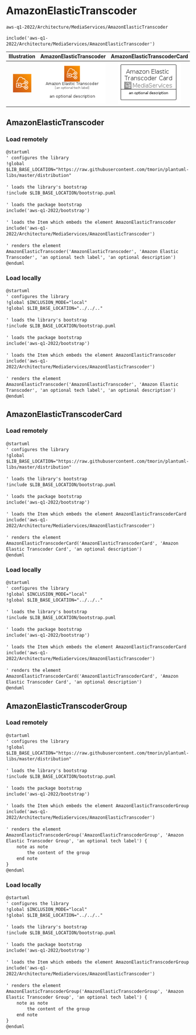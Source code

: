 # AmazonElasticTranscoder


```text
aws-q1-2022/Architecture/MediaServices/AmazonElasticTranscoder
```

```text
include('aws-q1-2022/Architecture/MediaServices/AmazonElasticTranscoder')
```



| Illustration | AmazonElasticTranscoder | AmazonElasticTranscoderCard | AmazonElasticTranscoderGroup |
| :---: | :---: | :---: | :---: |
| ![illustration for Illustration](../../../aws-q1-2022/Architecture/MediaServices/AmazonElasticTranscoder.png) | ![illustration for AmazonElasticTranscoder](../../../aws-q1-2022/Architecture/MediaServices/AmazonElasticTranscoder.Local.png) | ![illustration for AmazonElasticTranscoderCard](../../../aws-q1-2022/Architecture/MediaServices/AmazonElasticTranscoderCard.Local.png) | ![illustration for AmazonElasticTranscoderGroup](../../../aws-q1-2022/Architecture/MediaServices/AmazonElasticTranscoderGroup.Local.png) |




## AmazonElasticTranscoder

### Load remotely
```plantuml
@startuml
' configures the library
!global $LIB_BASE_LOCATION="https://raw.githubusercontent.com/tmorin/plantuml-libs/master/distribution"

' loads the library's bootstrap
!include $LIB_BASE_LOCATION/bootstrap.puml

' loads the package bootstrap
include('aws-q1-2022/bootstrap')

' loads the Item which embeds the element AmazonElasticTranscoder
include('aws-q1-2022/Architecture/MediaServices/AmazonElasticTranscoder')

' renders the element
AmazonElasticTranscoder('AmazonElasticTranscoder', 'Amazon Elastic Transcoder', 'an optional tech label', 'an optional description')
@enduml
```

### Load locally
```plantuml
@startuml
' configures the library
!global $INCLUSION_MODE="local"
!global $LIB_BASE_LOCATION="../../.."

' loads the library's bootstrap
!include $LIB_BASE_LOCATION/bootstrap.puml

' loads the package bootstrap
include('aws-q1-2022/bootstrap')

' loads the Item which embeds the element AmazonElasticTranscoder
include('aws-q1-2022/Architecture/MediaServices/AmazonElasticTranscoder')

' renders the element
AmazonElasticTranscoder('AmazonElasticTranscoder', 'Amazon Elastic Transcoder', 'an optional tech label', 'an optional description')
@enduml
```

## AmazonElasticTranscoderCard

### Load remotely
```plantuml
@startuml
' configures the library
!global $LIB_BASE_LOCATION="https://raw.githubusercontent.com/tmorin/plantuml-libs/master/distribution"

' loads the library's bootstrap
!include $LIB_BASE_LOCATION/bootstrap.puml

' loads the package bootstrap
include('aws-q1-2022/bootstrap')

' loads the Item which embeds the element AmazonElasticTranscoderCard
include('aws-q1-2022/Architecture/MediaServices/AmazonElasticTranscoder')

' renders the element
AmazonElasticTranscoderCard('AmazonElasticTranscoderCard', 'Amazon Elastic Transcoder Card', 'an optional description')
@enduml
```

### Load locally
```plantuml
@startuml
' configures the library
!global $INCLUSION_MODE="local"
!global $LIB_BASE_LOCATION="../../.."

' loads the library's bootstrap
!include $LIB_BASE_LOCATION/bootstrap.puml

' loads the package bootstrap
include('aws-q1-2022/bootstrap')

' loads the Item which embeds the element AmazonElasticTranscoderCard
include('aws-q1-2022/Architecture/MediaServices/AmazonElasticTranscoder')

' renders the element
AmazonElasticTranscoderCard('AmazonElasticTranscoderCard', 'Amazon Elastic Transcoder Card', 'an optional description')
@enduml
```

## AmazonElasticTranscoderGroup

### Load remotely
```plantuml
@startuml
' configures the library
!global $LIB_BASE_LOCATION="https://raw.githubusercontent.com/tmorin/plantuml-libs/master/distribution"

' loads the library's bootstrap
!include $LIB_BASE_LOCATION/bootstrap.puml

' loads the package bootstrap
include('aws-q1-2022/bootstrap')

' loads the Item which embeds the element AmazonElasticTranscoderGroup
include('aws-q1-2022/Architecture/MediaServices/AmazonElasticTranscoder')

' renders the element
AmazonElasticTranscoderGroup('AmazonElasticTranscoderGroup', 'Amazon Elastic Transcoder Group', 'an optional tech label') {
    note as note
        the content of the group
    end note
}
@enduml
```

### Load locally
```plantuml
@startuml
' configures the library
!global $INCLUSION_MODE="local"
!global $LIB_BASE_LOCATION="../../.."

' loads the library's bootstrap
!include $LIB_BASE_LOCATION/bootstrap.puml

' loads the package bootstrap
include('aws-q1-2022/bootstrap')

' loads the Item which embeds the element AmazonElasticTranscoderGroup
include('aws-q1-2022/Architecture/MediaServices/AmazonElasticTranscoder')

' renders the element
AmazonElasticTranscoderGroup('AmazonElasticTranscoderGroup', 'Amazon Elastic Transcoder Group', 'an optional tech label') {
    note as note
        the content of the group
    end note
}
@enduml
```

